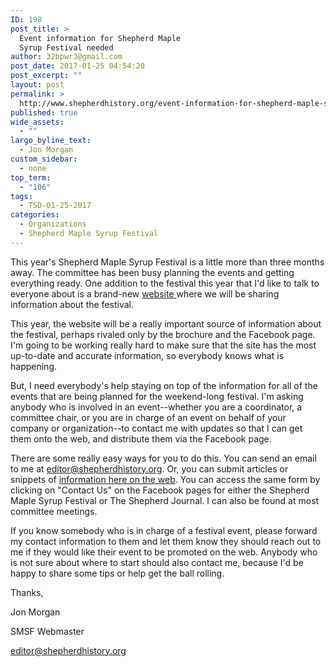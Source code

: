 ```yaml
---
ID: 198
post_title: >
  Event information for Shepherd Maple
  Syrup Festival needed
author: 32bpwr3@gmail.com
post_date: 2017-01-25 04:54:20
post_excerpt: ""
layout: post
permalink: >
  http://www.shepherdhistory.org/event-information-for-shepherd-maple-syrup-festival-needed/
published: true
wide_assets:
  - ""
largo_byline_text:
  - Jon Morgan
custom_sidebar:
  - none
top_term:
  - "106"
tags:
  - TSD-01-25-2017
categories:
  - Organizations
  - Shepherd Maple Syrup Festival
---
```

This year's Shepherd Maple Syrup Festival is a little more than three months away. The committee has been busy planning the events and getting everything ready. One addition to the festival this year that I'd like to talk to everyone about is a brand-new <a href="http://www.shepherdmaplesyrupfest.org">website </a>where we will be sharing information about the festival.

This year, the website will be a really important source of information about the festival, perhaps rivaled only by the brochure and the Facebook page. I'm going to be working really hard to make sure that the site has the most up-to-date and accurate information, so everybody knows what is happening.

But, I need everybody's help staying on top of the information for all of the events that are being planned for the weekend-long festival. I'm asking anybody who is involved in an event--whether you are a coordinator, a committee chair, or you are in charge of an event on behalf of your company or organization--to contact me with updates so that I can get them onto the web, and distribute them via the Facebook page.

There are some really easy ways for you to do this. You can send an email to me at <a href="mailto:editor@shepherdhistory.org">editor@shepherdhistory.org</a>. Or, you can submit articles or snippets of <a href="http://www.shepherdhistory.org/share-a-story/">information here on the web</a>. You can access the same form by clicking on "Contact Us" on the Facebook pages for either the Shepherd Maple Syrup Festival or The Shepherd Journal. I can also be found at most committee meetings.

If you know somebody who is in charge of a festival event, please forward my contact information to them and let them know they should reach out to me if they would like their event to be promoted on the web. Anybody who is not sure about where to start should also contact me, because I'd be happy to share some tips or help get the ball rolling.

Thanks,

Jon Morgan

SMSF Webmaster

<a href="mailto:editor@shepherdhistory.org">editor@shepherdhistory.org</a>
